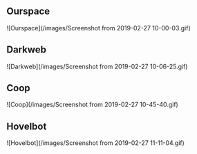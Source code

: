 ## Ourspace

![Ourspace](/images/Screenshot from 2019-02-27 10-00-03.gif)

## Darkweb

![Darkweb](/images/Screenshot from 2019-02-27 10-06-25.gif)

## Coop

![Coop](/images/Screenshot from 2019-02-27 10-45-40.gif)

## Hovelbot

![Hovelbot](/images/Screenshot from 2019-02-27 11-11-04.gif)

